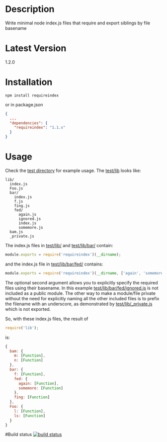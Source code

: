 # Description

Write minimal node index.js files that require and export siblings by file basename

# Latest Version

1.2.0

# Installation
```
npm install requireindex
```

or in package.json

```json
{
  ...
  "dependencies": {
    "requireindex": "1.1.x"
  }
}
```

# Usage
Check the [test directory](https://github.com/stephenhandley/requireindex/tree/master/test) for example usage. The [test/lib](https://github.com/stephenhandley/requireindex/tree/master/test/lib) looks like:

```
lib/
  index.js
  Foo.js
  bar/
    index.js
    f.js
    fing.js
    fed/
      again.js
      ignored.js
      index.js
      somemore.js
  bam.js
  _private.js

```

The index.js files in [test/lib/](https://github.com/stephenhandley/requireindex/tree/master/test/lib/index.js) and [test/lib/bar/](https://github.com/stephenhandley/requireindex/tree/master/test/lib/bar/index.js) contain:

```js
module.exports = require('requireindex')(__dirname);
```

and the index.js file in [test/lib/bar/fed/](https://github.com/stephenhandley/requireindex/tree/master/test/lib/bar/fed/index.js) contains:

```js
module.exports = require('requireindex')(__dirname, ['again', 'somemore']);
```

The optional second argument allows you to explicitly specify the required files using their basename. In this example [test/lib/bar/fed/ignored.js](https://github.com/stephenhandley/requireindex/tree/master/test/lib/bar/fed/ignored.js) is not included as a public module. The other way to make a module/file private without the need for explicitly naming all the other included files is to prefix the filename with an underscore, as demonstrated by [test/lib/_private.js](https://github.com/stephenhandley/requireindex/tree/master/test/lib/_private.js) which is not exported.

So, with these index.js files, the result of

```js
require('lib');
```

is:

```js
{
  bam: {
    m: [Function],
    n: [Function]
  },
  bar: {
    f: [Function],
    fed: {
      again: [Function],
      somemore: [Function]
    },
    fing: [Function]
  },
  Foo: {
    l: [Function],
    ls: [Function]
  }
}
```

#Build status
[![build status](https://secure.travis-ci.org/stephenhandley/requireindex.png)](http://travis-ci.org/stephenhandley/requireindex)

